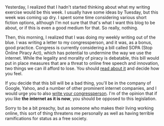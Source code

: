 Yesterday, I realized that I hadn't started thinking about what my writing
exercise would be this week. I usually have some ideas by Tuesday, but this
week was coming up dry. I spent some time considering various short fiction
options, although I'm not sure that that's what I want this blog to be about,
or if this is even a good medium for that. So really, nothing.

  
Then, this morning, I realized that I was doing my weekly writing out of the
blue. I was writing a letter to my congressperson, and it was, as a bonus,
good practice. Congress is currently considering a bill called SOPA (Stop
Online Piracy Act), which has potential to undermine the way we use the
internet. While the legality and morality of piracy is debatable, this bill
would put in place measures that are a threat to online free speech and
innovation, two things we can ill afford to lose. You should [read about
it](http://en.wikipedia.org/wiki/Stop_Online_Piracy_Act) and decide how you
feel.

  
If you decide that this bill will be a bad thing, you'll be in the company of
Google, Yahoo, and a number of other prominent internet companies, and I would
urge you to also [write your
congressperson](https://writerep.house.gov/writerep/welcome.shtml). I'm of the
opinion that if you like **the internet as it is now**, you should be opposed
to this legislation.

  
Sorry to be a bit preachy, but as someone who makes their living working
online, this sort of thing threatens me personally as well as having terrible
ramifications for status as a free society.

